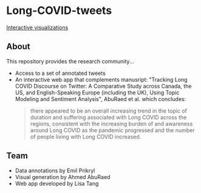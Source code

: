 # Long-COVID-tweets

[Interactive visualizations](https://pcc-discourse.streamlit.app/)

## About

This repository provides the research community...
- Access to a set of annotated tweets
- An interactive web app that complements manusript:
  "Tracking Long COVID Discourse on Twitter: A Comparative Study across Canada, the US, and English-Speaking Europe (including the UK), Using Topic Modeling and Sentiment Analysis", AbuRaed et al.
  which concludes: 
  > there appeared to be an overall increasing trend in the topic of duration and suffering associated with Long COVID across the regions, consistent with the increasing burden of and awareness around Long COVID as the pandemic progressed and the number of people living with Long COVID increased.

## Team

- Data annotations by Emil Prikryl
- Visual generation by Ahmed AbuRaed
- Web app developed by Lisa Tang

